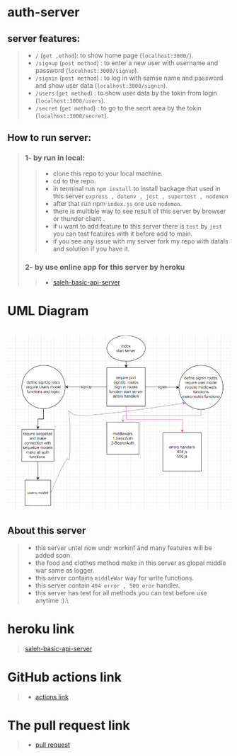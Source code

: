 # auth-server
## server features:
> - `/` (`get ,ethod`): to show home page (`localhost:3000/`).
> - `/signup` (`post method`) : to enter a new user with username and password (`localhost:3000/signup`).
> - `/signin` (`post method`) : to log in with samse name and password and show user data  (`localhost:3000/signin`).
> - `/users` (`get method`) : to show user data by the tokin from login (`localhost:3000/users`).
> - `/secret` (`get method`) : to go to the secrt area by the tokin (`localhost:3000/secret`).
## How to run server:
>### 1- by run in local:
>> - clone this repo to your local machine.
>> - cd to the repo.
>> - in terminal run `npm install` to install backage that used in this server `express , dotenv , jest , supertest , nodemon`
>> - after that run npm `index.js` ore use `nodemon`.
>> - there is multible way to see result of this server by browser or thunder client . 
>> - if u want to add feature to this server there is `test` by `jest` you can test features with it before add to main.
>> - if you see any issue with my server fork my repo with datals and solution if you have it.
>### 2- by use online app for this server by heroku 
>> - [saleh-basic-api-server](https://saleh-bearer-auth.herokuapp.com/)

# UML Diagram
# ![UML](./src/uml06.PNG)

## About this server
> - this server untel now undr workinf and many features will be added soon.
> - the food and clothes method make in this server as glopal middle war same as logger.
> - this server contains `middleWar` way for write functions.
> - this server contain  `404 error , 500 eror` handler. 
> - this server has test for all methods you can test before use anytime :).\

# heroku link
> [saleh-basic-api-server](https://saleh-auth-api.herokuapp.com/)

# GitHub actions link
> - [actions link](https://github.com/Salehziad/auth-api/actions)

# The pull request link
> - [pull request](https://github.com/Salehziad/auth-api/pulls)
